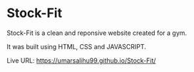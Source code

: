 # Stock-Fit

Stock-Fit is a clean and reponsive website created for a gym.

It was built using HTML, CSS and JAVASCRIPT.

Live URL: https://umarsalihu99.github.io/Stock-Fit/
